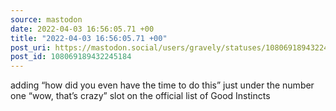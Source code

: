 ```yaml
---
source: mastodon
date: 2022-04-03 16:56:05.71 +00
title: "2022-04-03 16:56:05.71 +00"
post_uri: https://mastodon.social/users/gravely/statuses/108069189432245184
post_id: 108069189432245184
---
```

adding “how did you even have the time to do this” just under the number one “wow, that’s crazy” slot on the official list of Good Instincts


